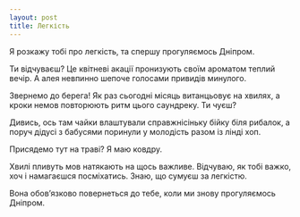 ```yaml
---
layout: post
title: Легкість
---
```


Я розкажу тобі про легкість, та спершу прогуляємось Дніпром.

Ти відчуваєш? Це квітневі акації пронизують своїм ароматом теплий вечір. А алея невпинно шепоче голосами привидів минулого.

Звернемо до берега! Як раз сьогодні місяць витанцьовує на хвилях, а кроки немов повторюють ритм цього саундреку. Ти чуєш?

Дивись, ось там чайки влаштували справжнісіньку бійку біля рибалок, а поруч дідусі з бабусями поринули у молодість разом із лінді хоп.

Присядемо тут на траві? Я маю ковдру.

Хвилі пливуть мов натякають на щось важливе. Відчуваю, як тобі важко, хоч і намагаєшся посміхатись. Знаю, що сумуєш за легкістю.

Вона обов’язково повернеться до тебе, коли ми знову прогуляємось Дніпром.